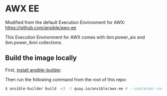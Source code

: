 # AWX EE

Modified from the default Execution Environment for AWX:
https://github.com/ansible/awx-ee

This Execution Environment for AWX comes with ibm.power_aix and ibm.power_ibmi collections.

## Build the image locally

First, [install ansible-builder](https://ansible-builder.readthedocs.io/en/stable/installation/).

Then run the following command from the root of this repo:

```bash
$ ansible-builder build -v3 -t quay.io/ansible/awx-ee # --container-runtime=docker # Is podman by default
```
